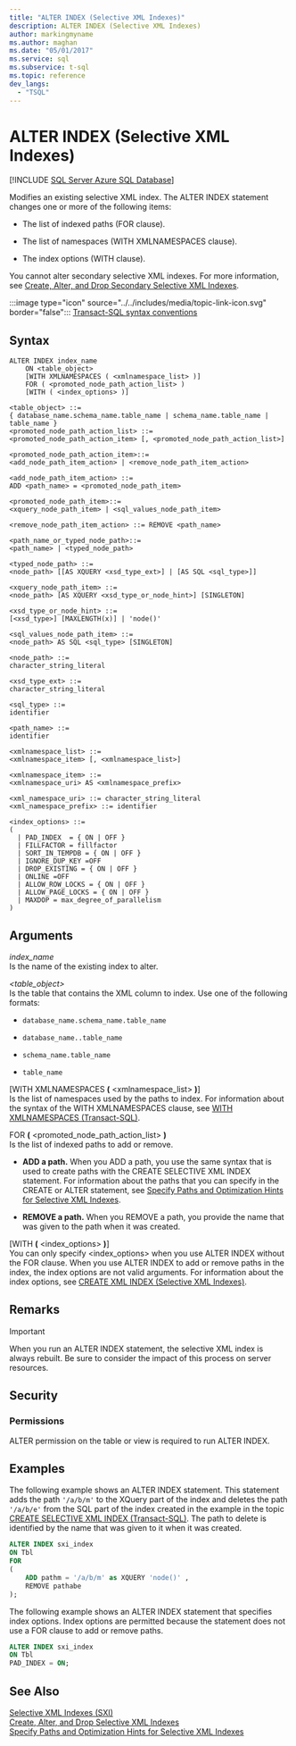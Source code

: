 ```yaml
---
title: "ALTER INDEX (Selective XML Indexes)"
description: ALTER INDEX (Selective XML Indexes)
author: markingmyname
ms.author: maghan
ms.date: "05/01/2017"
ms.service: sql
ms.subservice: t-sql
ms.topic: reference
dev_langs:
  - "TSQL"
---
```

# ALTER INDEX (Selective XML Indexes)
[!INCLUDE [SQL Server Azure SQL Database](../../includes/applies-to-version/sql-asdb-asdbmi.md)]

  Modifies an existing selective XML index. The ALTER INDEX statement changes one or more of the following items:  
  
-   The list of indexed paths (FOR clause).  
  
-   The list of namespaces (WITH XMLNAMESPACES clause).  
  
-   The index options (WITH clause).  
  
 You cannot alter secondary selective XML indexes. For more information, see [Create, Alter, and Drop Secondary Selective XML Indexes](../../relational-databases/xml/create-alter-and-drop-secondary-selective-xml-indexes.md).  
  
 :::image type="icon" source="../../includes/media/topic-link-icon.svg" border="false"::: [Transact-SQL syntax conventions](../../t-sql/language-elements/transact-sql-syntax-conventions-transact-sql.md)  
  
## Syntax  
  
```syntaxsql
ALTER INDEX index_name  
    ON <table_object>   
    [WITH XMLNAMESPACES ( <xmlnamespace_list> )]  
    FOR ( <promoted_node_path_action_list> )  
    [WITH ( <index_options> )]  
  
<table_object> ::=   
{ database_name.schema_name.table_name | schema_name.table_name | table_name }  
<promoted_node_path_action_list> ::=   
<promoted_node_path_action_item> [, <promoted_node_path_action_list>]  
  
<promoted_node_path_action_item>::=   
<add_node_path_item_action> | <remove_node_path_item_action>  
  
<add_node_path_item_action> ::=  
ADD <path_name> = <promoted_node_path_item>  
  
<promoted_node_path_item>::=  
<xquery_node_path_item> | <sql_values_node_path_item>  
  
<remove_node_path_item_action> ::= REMOVE <path_name>   
  
<path_name_or_typed_node_path>::=   
<path_name> | <typed_node_path>  
  
<typed_node_path> ::=   
<node_path> [[AS XQUERY <xsd_type_ext>] | [AS SQL <sql_type>]]  
  
<xquery_node_path_item> ::=   
<node_path> [AS XQUERY <xsd_type_or_node_hint>] [SINGLETON]  
  
<xsd_type_or_node_hint> ::=   
[<xsd_type>] [MAXLENGTH(x)] | 'node()'  
  
<sql_values_node_path_item> ::=   
<node_path> AS SQL <sql_type> [SINGLETON]  
  
<node_path> ::=   
character_string_literal  
  
<xsd_type_ext> ::=   
character_string_literal  
  
<sql_type> ::=   
identifier  
  
<path_name> ::=   
identifier  
  
<xmlnamespace_list> ::=   
<xmlnamespace_item> [, <xmlnamespace_list>]  
  
<xmlnamespace_item> ::=   
<xmlnamespace_uri> AS <xmlnamespace_prefix>  
  
<xml_namespace_uri> ::= character_string_literal  
<xml_namespace_prefix> ::= identifier  
  
<index_options> ::=   
(   
  | PAD_INDEX  = { ON | OFF }  
  | FILLFACTOR = fillfactor  
  | SORT_IN_TEMPDB = { ON | OFF }  
  | IGNORE_DUP_KEY =OFF  
  | DROP_EXISTING = { ON | OFF }  
  | ONLINE =OFF  
  | ALLOW_ROW_LOCKS = { ON | OFF }  
  | ALLOW_PAGE_LOCKS = { ON | OFF }  
  | MAXDOP = max_degree_of_parallelism  
)  
```  
  
##  <a name="Arguments"></a> Arguments  
 *index_name*  
 Is the name of the existing index to alter.  
  
 *\<table_object>*  
 Is the table that contains the XML column to index. Use one of the following formats:  
  
-   `database_name.schema_name.table_name`  
  
-   `database_name..table_name`  
  
-   `schema_name.table_name`  
  
-   `table_name`  
  
 [WITH XMLNAMESPACES **(** \<xmlnamespace_list> **)**]  
 Is the list of namespaces used by the paths to index. For information about the syntax of the WITH XMLNAMESPACES clause, see [WITH XMLNAMESPACES &#40;Transact-SQL&#41;](../../t-sql/xml/with-xmlnamespaces.md).  
  
 FOR **(** \<promoted_node_path_action_list> **)**  
 Is the list of indexed paths to add or remove.  
  
-   **ADD a path.** When you ADD a path, you use the same syntax that is used to create paths with the CREATE SELECTIVE XML INDEX statement. For information about the paths that you can specify in the CREATE or ALTER statement, see [Specify Paths and Optimization Hints for Selective XML Indexes](../../relational-databases/xml/specify-paths-and-optimization-hints-for-selective-xml-indexes.md).  
  
-   **REMOVE a path.** When you REMOVE a path, you provide the name that was given to the path when it was created.  
  
 [WITH **(** \<index_options> **)**]  
 You can only specify \<index_options> when you use ALTER INDEX without the FOR clause. When you use ALTER INDEX to add or remove paths in the index, the index options are not valid arguments. For information about the index options, see [CREATE XML INDEX &#40;Selective XML Indexes&#41;](../../t-sql/statements/create-xml-index-selective-xml-indexes.md).  
  
## Remarks
  
> [!IMPORTANT]  
>  When you run an ALTER INDEX statement, the selective XML index is always rebuilt. Be sure to consider the impact of this process on server resources.  
  
## Security  
  
### Permissions  
 ALTER permission on the table or view is required to run ALTER INDEX.  
  
## Examples  
 The following example shows an ALTER INDEX statement. This statement adds the path `'/a/b/m'` to the XQuery part of the index and deletes the path `'/a/b/e'` from the SQL part of the index created in the example in the topic [CREATE SELECTIVE XML INDEX &#40;Transact-SQL&#41;](../../t-sql/statements/create-selective-xml-index-transact-sql.md). The path to delete is identified by the name that was given to it when it was created.  
  
```sql  
ALTER INDEX sxi_index  
ON Tbl  
FOR   
(  
    ADD pathm = '/a/b/m' as XQUERY 'node()' ,  
    REMOVE pathabe  
);  
```  
  
 The following example shows an ALTER INDEX statement that specifies index options. Index options are permitted because the statement does not use a FOR clause to add or remove paths.  
  
```sql  
ALTER INDEX sxi_index  
ON Tbl  
PAD_INDEX = ON;  
```  
  
## See Also  
 [Selective XML Indexes &#40;SXI&#41;](../../relational-databases/xml/selective-xml-indexes-sxi.md)   
 [Create, Alter, and Drop Selective XML Indexes](../../relational-databases/xml/create-alter-and-drop-selective-xml-indexes.md)   
 [Specify Paths and Optimization Hints for Selective XML Indexes](../../relational-databases/xml/specify-paths-and-optimization-hints-for-selective-xml-indexes.md)  
  
  
